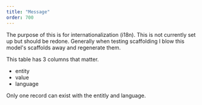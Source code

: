 ```yaml
---
title: "Message"
order: 700
---
```

The purpose of this is for internationalization (i18n).  This is not currently set up but should be redone.  Generally when testing scaffolding I blow this model's scaffolds away and regenerate them.

This table has 3 columns that matter.

- entity
- value
- language

Only one record can exist with the entitly and language.